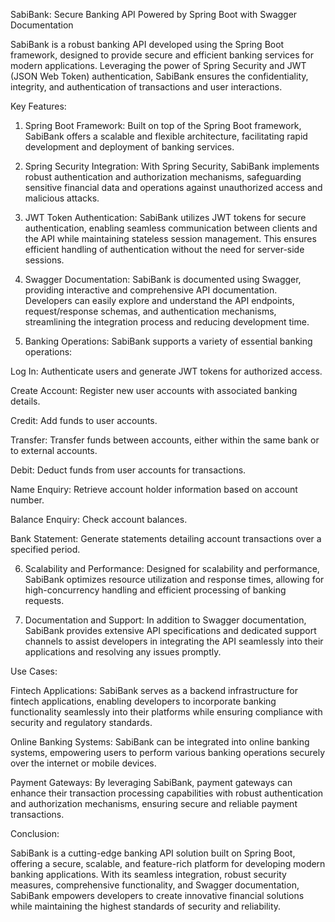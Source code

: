 SabiBank: Secure Banking API Powered by Spring Boot with Swagger Documentation

SabiBank is a robust banking API developed using the Spring Boot framework, designed to provide secure and efficient banking services for modern applications. Leveraging the power of Spring Security and JWT (JSON Web Token) authentication, SabiBank ensures the confidentiality, integrity, and authentication of transactions and user interactions.

Key Features:

1. Spring Boot Framework: Built on top of the Spring Boot framework, SabiBank offers a scalable and flexible architecture, facilitating rapid development and deployment of banking services.

2. Spring Security Integration: With Spring Security, SabiBank implements robust authentication and authorization mechanisms, safeguarding sensitive financial data and operations against unauthorized access and malicious attacks.

3. JWT Token Authentication: SabiBank utilizes JWT tokens for secure authentication, enabling seamless communication between clients and the API while maintaining stateless session management. This ensures efficient handling of authentication without the need for server-side sessions.

4. Swagger Documentation: SabiBank is documented using Swagger, providing interactive and comprehensive API documentation. Developers can easily explore and understand the API endpoints, request/response schemas, and authentication mechanisms, streamlining the integration process and reducing development time.

5. Banking Operations: SabiBank supports a variety of essential banking operations:

Log In: Authenticate users and generate JWT tokens for authorized access.

Create Account: Register new user accounts with associated banking details.

Credit: Add funds to user accounts.

Transfer: Transfer funds between accounts, either within the same bank or to external accounts.

Debit: Deduct funds from user accounts for transactions.

Name Enquiry: Retrieve account holder information based on account number.

Balance Enquiry: Check account balances.

Bank Statement: Generate statements detailing account transactions over a specified period.

6. Scalability and Performance: Designed for scalability and performance, SabiBank optimizes resource utilization and response times, allowing for high-concurrency handling and efficient processing of banking requests.

7. Documentation and Support: In addition to Swagger documentation, SabiBank provides extensive API specifications and dedicated support channels to assist developers in integrating the API seamlessly into their applications and resolving any issues promptly.

Use Cases:

Fintech Applications: SabiBank serves as a backend infrastructure for fintech applications, enabling developers to incorporate banking functionality seamlessly into their platforms while ensuring compliance with security and regulatory standards.

Online Banking Systems: SabiBank can be integrated into online banking systems, empowering users to perform various banking operations securely over the internet or mobile devices.

Payment Gateways: By leveraging SabiBank, payment gateways can enhance their transaction processing capabilities with robust authentication and authorization mechanisms, ensuring secure and reliable payment transactions.

Conclusion:

SabiBank is a cutting-edge banking API solution built on Spring Boot, offering a secure, scalable, and feature-rich platform for developing modern banking applications. With its seamless integration, robust security measures, comprehensive functionality, and Swagger documentation, SabiBank empowers developers to create innovative financial solutions while maintaining the highest standards of security and reliability.
